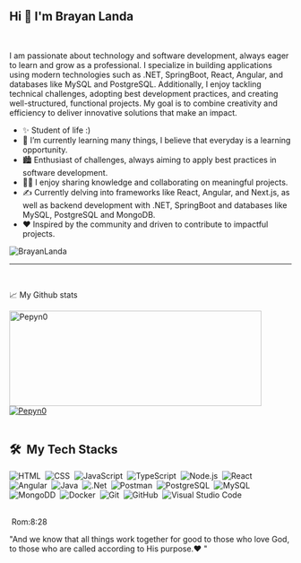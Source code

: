## Hi 👋 I'm Brayan Landa 
 <br>

 <!--Start Intro-->               
<p align="left">I am passionate about technology and software development, always eager to learn and grow as a professional. I specialize in building applications using modern technologies such as .NET, SpringBoot, React, Angular, and databases like MySQL and PostgreSQL. Additionally, I enjoy tackling technical challenges, adopting best development practices, and creating well-structured, functional projects. My goal is to combine creativity and efficiency to deliver innovative solutions that make an impact. </p>

- ✨ Student of life :)
- 🌱 I’m currently learning many things, I believe that everyday is a learning opportunity.
- 🏙 Enthusiast of challenges, always aiming to apply best practices in software development.
- 💁‍♂️ I enjoy sharing knowledge and collaborating on meaningful projects.
- ✍ Currently delving into frameworks like React, Angular, and Next.js, as well as backend development with .NET, SpringBoot and databases like MySQL, PostgreSQL and MongoDB.
- ❤ Inspired by the community and driven to contribute to impactful projects.
<!--End Intro-->

<!--Profile Count Badge-->
<p align="left">
  <img src="https://komarev.com/ghpvc/?username=BrayanLanda9&label=Profile%20views&color=770677&style=for-the-badge&logo=star" alt="BrayanLanda" style="padding-right:20px;" />
</p>

---
<br />

📈 My Github stats <br />
<div>
 <a href="https://github.com/BrayanLanda">
    <img width=450 height=170 align="center" alt="Pepyn0" src="https://github-readme-stats.vercel.app/api?username=BrayanLanda&theme=midnight-purple&show_icons=true&bg_color=0D1117&hide_border=true&count_private=true" />
  </a>
  <a href="https://github.com/BrayanLanda">
    <img align="center" alt="Pepyn0" src="https://github-readme-stats.vercel.app/api/top-langs/?username=BrayanLanda&theme=midnight-purple&layout=compact&bg_color=0D1117&hide_border=true&count_private=true" />
  </a>
</div>

<br />

<div>

  ## 🛠️ &nbsp;My Tech Stacks

  ![HTML](https://img.shields.io/badge/-HTML-0D1117?style=flat&logo=HTML5)&nbsp;
  ![CSS](https://img.shields.io/badge/-CSS-0D1117?style=flat&logo=CSS3&logoColor=1572B6)&nbsp;
  ![JavaScript](https://img.shields.io/badge/-JavaScript-0D1117?style=flat&logo=javascript)&nbsp;
  ![TypeScript](https://img.shields.io/badge/-TypeScript-0D1117?style=flat&logo=typescript)&nbsp;
  ![Node.js](https://img.shields.io/badge/-Node.js-0D1117?style=flat&logo=node.js)&nbsp;
  ![React](https://img.shields.io/badge/-React-0D1117?style=flat&logo=react)&nbsp;
  ![Angular](https://img.shields.io/badge/-Angular-0D1117?style=flat&logo=Angular)&nbsp;
  ![Java](https://img.shields.io/badge/-SpringBoot-0D1117?style=flat&logo=spring-boot)&nbsp;
  ![.Net](https://img.shields.io/badge/-.Net-0D1117?style=flat&logo=.net)&nbsp;
  ![Postman](https://img.shields.io/badge/-postman-0D1117?style=flat&logo=postman)&nbsp;
  ![PostgreSQL](https://img.shields.io/badge/-PostgreSQL-0D1117?style=flat&logo=postgresql)&nbsp;
  ![MySQL](https://img.shields.io/badge/-MySQL-0D1117?style=flat&logo=mysql)&nbsp;
  ![MongoDD](https://img.shields.io/badge/-MongoDB-0D1117?style=flat&logo=mongodb)&nbsp;
  ![Docker](https://img.shields.io/badge/-Docker-0D1117?style=flat&logo=docker)&nbsp;
  ![Git](https://img.shields.io/badge/-Git-0D1117?style=flat&logo=git)&nbsp;
  ![GitHub](https://img.shields.io/badge/-GitHub-0D1117?style=flat&logo=github)&nbsp;
  ![Visual Studio Code](https://img.shields.io/badge/-VS%20Code-0D1117?style=flat&logo=visual-studio-code&logoColor=007ACC)&nbsp;

</div>

<br>
<div>
   &nbsp;Rom:8:28
  <p>"And we know that all things work together for good to those who love God, to those who are called according to His purpose.❤ "</p>
</div>

